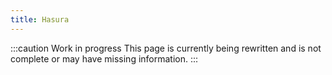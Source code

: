 ```yaml
---
title: Hasura
---
```


:::caution Work in progress
This page is currently being rewritten and is not complete or may have missing information.
:::